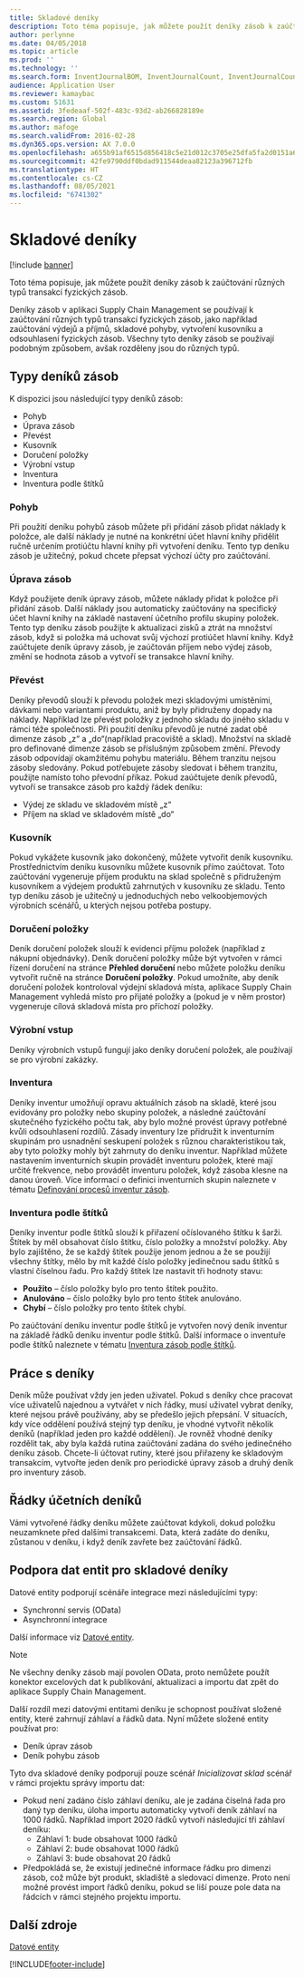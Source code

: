 ```yaml
---
title: Skladové deníky
description: Toto téma popisuje, jak můžete použít deníky zásob k zaúčtování různých typů transakcí fyzických zásob.
author: perlynne
ms.date: 04/05/2018
ms.topic: article
ms.prod: ''
ms.technology: ''
ms.search.form: InventJournalBOM, InventJournalCount, InventJournalCountTag, InventJournalLossProfit, InventJournalMovement, InventJournalTransfer, WMSJournalTable
audience: Application User
ms.reviewer: kamaybac
ms.custom: 51631
ms.assetid: 3fedeaaf-502f-483c-93d2-ab266828189e
ms.search.region: Global
ms.author: mafoge
ms.search.validFrom: 2016-02-28
ms.dyn365.ops.version: AX 7.0.0
ms.openlocfilehash: a655b91af6515d856418c5e21d012c3705e25dfa5fa2d0151a6de34a9ce68170
ms.sourcegitcommit: 42fe9790ddf0bdad911544deaa82123a396712fb
ms.translationtype: HT
ms.contentlocale: cs-CZ
ms.lasthandoff: 08/05/2021
ms.locfileid: "6741302"
---
```

# <a name="inventory-journals"></a>Skladové deníky

[!include [banner](../includes/banner.md)]

Toto téma popisuje, jak můžete použít deníky zásob k zaúčtování různých typů transakcí fyzických zásob.

Deníky zásob v aplikaci Supply Chain Management se používají k zaúčtování různých typů transakcí fyzických zásob, jako například zaúčtování výdejů a příjmů, skladové pohyby, vytvoření kusovníku a odsouhlasení fyzických zásob. Všechny tyto deníky zásob se používají podobným způsobem, avšak rozděleny jsou do různých typů.

## <a name="types-of-inventory-journals"></a>Typy deníků zásob
K dispozici jsou následující typy deníků zásob:

-   Pohyb
-   Úprava zásob
-   Převést
-   Kusovník
-   Doručení položky
-   Výrobní vstup
-   Inventura
-   Inventura podle štítků

### <a name="movement"></a>Pohyb

Při použití deníku pohybů zásob můžete při přidání zásob přidat náklady k položce, ale další náklady je nutné na konkrétní účet hlavní knihy přidělit ručně určením protiúčtu hlavní knihy při vytvoření deníku. Tento typ deníku zásob je užitečný, pokud chcete přepsat výchozí účty pro zaúčtování.

### <a name="inventory-adjustment"></a>Úprava zásob

Když použijete deník úpravy zásob, můžete náklady přidat k položce při přidání zásob. Další náklady jsou automaticky zaúčtovány na specifický účet hlavní knihy na základě nastavení účetního profilu skupiny položek. Tento typ deníku zásob použijte k aktualizaci zisků a ztrát na množství zásob, když si položka má uchovat svůj výchozí protiúčet hlavní knihy. Když zaúčtujete deník úpravy zásob, je zaúčtován příjem nebo výdej zásob, změní se hodnota zásob a vytvoří se transakce hlavní knihy.

### <a name="transfer"></a>Převést

Deníky převodů slouží k převodu položek mezi skladovými umístěními, dávkami nebo variantami produktu, aniž by byly přidruženy dopady na náklady. Například lze převést položky z jednoho skladu do jiného skladu v rámci téže společnosti. Při použití deníku převodů je nutné zadat obě dimenze zásob „z“ a „do“(například pracoviště a sklad). Množství na skladě pro definované dimenze zásob se příslušným způsobem změní. Převody zásob odpovídají okamžitému pohybu materiálu. Během tranzitu nejsou zásoby sledovány. Pokud potřebujete zásoby sledovat i během tranzitu, použijte namísto toho převodní příkaz. Pokud zaúčtujete deník převodů, vytvoří se transakce zásob pro každý řádek deníku:

-   Výdej ze skladu ve skladovém místě „z“
-   Příjem na sklad ve skladovém místě „do“

### <a name="bom"></a>Kusovník

Pokud vykážete kusovník jako dokončený, můžete vytvořit deník kusovníku. Prostřednictvím deníku kusovníku můžete kusovník přímo zaúčtovat. Toto zaúčtování vygeneruje příjem produktu na sklad společně s přidruženým kusovníkem a výdejem produktů zahrnutých v kusovníku ze skladu. Tento typ deníku zásob je užitečný u jednoduchých nebo velkoobjemových výrobních scénářů, u kterých nejsou potřeba postupy.

### <a name="item-arrival"></a>Doručení položky

Deník doručení položek slouží k evidenci příjmu položek (například z nákupní objednávky). Deník doručení položky může být vytvořen v rámci řízení doručení na stránce **Přehled doručení** nebo můžete položku deníku vytvořit ručně na stránce **Doručení položky**. Pokud umožníte, aby deník doručení položek kontroloval výdejní skladová místa, aplikace Supply Chain Management vyhledá místo pro přijaté položky a (pokud je v něm prostor) vygeneruje cílová skladová místa pro příchozí položky.

### <a name="production-input"></a>Výrobní vstup

Deníky výrobních vstupů fungují jako deníky doručení položek, ale používají se pro výrobní zakázky.

### <a name="counting"></a>Inventura

Deníky inventur umožňují opravu aktuálních zásob na skladě, které jsou evidovány pro položky nebo skupiny položek, a následné zaúčtování skutečného fyzického počtu tak, aby bylo možné provést úpravy potřebné kvůli odsouhlasení rozdílů. Zásady inventury lze přidružit k inventurním skupinám pro usnadnění seskupení položek s různou charakteristikou tak, aby tyto položky mohly být zahrnuty do deníku inventur. Například můžete nastavením inventurních skupin provádět inventuru položek, které mají určité frekvence, nebo provádět inventuru položek, když zásoba klesne na danou úroveň. Více informací o definici inventurních skupin naleznete v tématu [Definování procesů inventur zásob](tasks/define-inventory-counting-processes.md).

### <a name="tag-counting"></a>Inventura podle štítků

Deníky inventur podle štítků slouží k přiřazení očíslovaného štítku k šarži. Štítek by měl obsahovat číslo štítku, číslo položky a množství položky. Aby bylo zajištěno, že se každý štítek použije jenom jednou a že se použijí všechny štítky, mělo by mít každé číslo položky jedinečnou sadu štítků s vlastní číselnou řadu. Pro každý štítek lze nastavit tři hodnoty stavu:

-   **Použito** – číslo položky bylo pro tento štítek použito.
-   **Anulováno** – číslo položky bylo pro tento štítek anulováno.
-   **Chybí** – číslo položky pro tento štítek chybí.

Po zaúčtování deníku inventur podle štítků je vytvořen nový deník inventur na základě řádků deníku inventur podle štítků. Další informace o inventuře podle štítků naleznete v tématu [Inventura zásob podle štítků](inventory-tag-counting.md).

## <a name="working-with-journals"></a>Práce s deníky
Deník může používat vždy jen jeden uživatel. Pokud s deníky chce pracovat více uživatelů najednou a vytvářet v nich řádky, musí uživatel vybrat deníky, které nejsou právě používány, aby se předešlo jejich přepsání. V situacích, kdy více oddělení používá stejný typ deníku, je vhodné vytvořit několik deníků (například jeden pro každé oddělení). Je rovněž vhodné deníky rozdělit tak, aby byla každá rutina zaúčtování zadána do svého jedinečného deníku zásob. Chcete-li účtovat rutiny, které jsou přiřazeny ke skladovým transakcím, vytvořte jeden deník pro periodické úpravy zásob a druhý deník pro inventury zásob.

## <a name="posting-journal-lines"></a>Řádky účetních deníků
Vámi vytvořené řádky deníku můžete zaúčtovat kdykoli, dokud položku neuzamknete před dalšími transakcemi. Data, která zadáte do deníku, zůstanou v deníku, i když deník zavřete bez zaúčtování řádků.

## <a name="data-entity-support-for-inventory-journals"></a>Podpora dat entit pro skladové deníky

Datové entity podporují scénáře integrace mezi následujícími typy:
-    Synchronní servis (OData)
-  Asynchronní integrace

Další informace viz [Datové entity](../../fin-ops-core/dev-itpro/data-entities/data-entities.md).

> [!NOTE]
> Ne všechny deníky zásob mají povolen OData, proto nemůžete použít konektor excelových dat k publikování, aktualizaci a importu dat zpět do aplikace Supply Chain Management. 

Další rozdíl mezi datovými entitami deníku je schopnost používat složené entity, které zahrnují záhlaví a řádků data. Nyní můžete složené entity používat pro:
-   Deník úprav zásob
-   Deník pohybu zásob

Tyto dva skladové deníky podporují pouze scénář *Inicializovat sklad* scénář v rámci projektu správy importu dat:
-  Pokud není zadáno číslo záhlaví deníku, ale je zadána číselná řada pro daný typ deníku, úloha importu automaticky vytvoří deník záhlaví na 1000 řádků. Například import 2020 řádků vytvoří následující tři záhlaví deníku:
    -  Záhlaví 1: bude obsahovat 1000 řádků
    -  Záhlaví 2: bude obsahovat 1000 řádků
    -  Záhlaví 3: bude obsahovat 20 řádků
-  Předpokládá se, že existují jedinečné informace řádku pro dimenzi zásob, což může být produkt, skladiště a sledovací dimenze. Proto není možné provést import řádků deníku, pokud se liší pouze pole data na řádcích v rámci stejného projektu importu.

## <a name="additional-resources"></a>Další zdroje

[Datové entity](../../fin-ops-core/dev-itpro/data-entities/data-entities.md)


[!INCLUDE[footer-include](../../includes/footer-banner.md)]